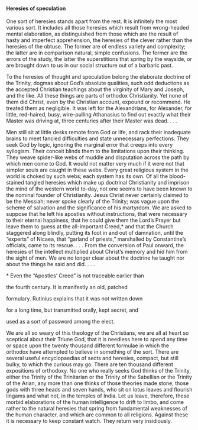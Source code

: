 #### Heresies of speculation

One sort of heresies stands apart from the rest. It is infinitely the
most various sort. It includes all those heresies which result from
wrong-headed mental elaboration, as distinguished from those which are
the result of hasty and imperfect apprehension, the heresies of the
clever rather than the heresies of the obtuse. The former are of endless
variety and complexity; the latter are in comparison natural, simple
confusions. The former are the errors of the study, the latter the
superstitions that spring by the wayside, or are brought down to us in
our social structure out of a barbaric past.

To the heresies of thought and speculation belong the elaborate doctrine
of the Trinity, dogmas about God’s absolute qualities, such odd
deductions as the accepted Christian teachings about the virginity of
Mary and Joseph, and the like. All these things are parts of orthodox
Christianity. Yet none of them did Christ, even by the Christian
account, expound or recommend. He treated them as negligible. It was
left for the Alexandrians, for Alexander, for little, red-haired, busy,
wire-pulling Athanasius to find out exactly what their Master was
driving at, three centuries after their Master was dead. . . .

Men still sit at little desks remote from God or life, and rack their
inadequate brains to meet fancied difficulties and state unnecessary
perfections. They seek God by logic, ignoring the marginal error that
creeps into every syllogism. Their conceit blinds them to the
limitations upon their thinking. They weave spider-like webs of muddle
and disputation across the path by which men come to God. It would not
matter very much if it were not that simpler souls are caught in these
webs. Every great religious system in the world is choked by such webs;
each system has its own. Of all the blood-stained tangled heresies which
make up doctrinal Christianity and imprison the mind of the western
world to-day, not one seems to have been known to the nominal founder of
Christianity. Jesus Christ never certainly claimed to be the Messiah;
never spoke clearly of the Trinity; was vague upon the scheme of
salvation and the significance of his martyrdom. We are asked to suppose
that he left his apostles without instructions, that were necessary to
their eternal happiness, that he could give them the Lord’s Prayer but
leave them to guess at the all-important Creed,\* and that the Church
staggered along blindly, putting its foot in and out of damnation, until
the “experts” of Nicaea, that “garland of priests,” marshalled by
Constantine’s officials, came to its rescue. . . . From the conversion
of Paul onward, the heresies of the intellect multiplied about Christ’s
memory and hid him from the sight of men. We are no longer clear about
the doctrine he taught nor about the things he said and did. . . .

\* Even the “Apostles’ Creed” is not traceable earlier than

the fourth century. It is manifestly an old, patched

formulary. Rutinius explains that it was not written down

for a long time, but transmitted orally, kept secret, and

used as a sort of password among the elect.

We are all so weary of this theology of the Christians, we are all at
heart so sceptical about their Triune God, that it is needless here to
spend any time or space upon the twenty thousand different formulae in
which the orthodox have attempted to believe in something of the sort.
There are several useful encyclopaedias of sects and heresies, compact,
but still bulky, to which the curious may go. There are ten thousand
different expositions of orthodoxy. No one who really seeks God thinks
of the Trinity, either the Trinity of the Trinitarian or the Trinity of
the Sabellian or the Trinity of the Arian, any more than one thinks of
those theories made stone, those gods with three heads and seven hands,
who sit on lotus leaves and flourish lingams and what not, in the
temples of India. Let us leave, therefore, these morbid elaborations of
the human intelligence to drift to limbo, and come rather to the natural
heresies that spring from fundamental weaknesses of the human character,
and which are common to all religions. Against these it is necessary to
keep constant watch. They return very insidiously.
